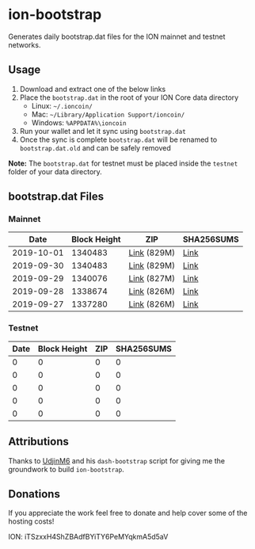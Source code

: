 # ion-bootstrap

Generates daily bootstrap.dat files for the ION mainnet and testnet networks.

## Usage

1. Download and extract one of the below links
2. Place the `bootstrap.dat` in the root of your ION Core data directory
    - Linux: `~/.ioncoin/`
    - Mac: `~/Library/Application Support/ioncoin/`
    - Windows: `%APPDATA%\ioncoin`
3. Run your wallet and let it sync using `bootstrap.dat`
4. Once the sync is complete `bootstrap.dat` will be renamed to `bootstrap.dat.old` and can be safely removed

**Note:** The `bootstrap.dat` for testnet must be placed inside the `testnet` folder of your data directory.

## bootstrap.dat Files

### Mainnet

|    Date    | Block Height | ZIP | SHA256SUMS |
| ---------- | ------------ | --- | ---------- |
| 2019-10-01 | 1340483 | [Link](https://s3-ap-southeast-2.amazonaws.com/ion-bootstrap/mainnet/2019-10-01/bootstrap.dat.zip) (829M) | [Link](https://s3-ap-southeast-2.amazonaws.com/ion-bootstrap/mainnet/2019-10-01/SHA256SUMS) |
| 2019-09-30 | 1340483 | [Link](https://s3-ap-southeast-2.amazonaws.com/ion-bootstrap/mainnet/2019-09-30/bootstrap.dat.zip) (829M) | [Link](https://s3-ap-southeast-2.amazonaws.com/ion-bootstrap/mainnet/2019-09-30/SHA256SUMS) |
| 2019-09-29 | 1340076 | [Link](https://s3-ap-southeast-2.amazonaws.com/ion-bootstrap/mainnet/2019-09-29/bootstrap.dat.zip) (827M) | [Link](https://s3-ap-southeast-2.amazonaws.com/ion-bootstrap/mainnet/2019-09-29/SHA256SUMS) |
| 2019-09-28 | 1338674 | [Link](https://s3-ap-southeast-2.amazonaws.com/ion-bootstrap/mainnet/2019-09-28/bootstrap.dat.zip) (826M) | [Link](https://s3-ap-southeast-2.amazonaws.com/ion-bootstrap/mainnet/2019-09-28/SHA256SUMS) |
| 2019-09-27 | 1337280 | [Link](https://s3-ap-southeast-2.amazonaws.com/ion-bootstrap/mainnet/2019-09-27/bootstrap.dat.zip) (826M) | [Link](https://s3-ap-southeast-2.amazonaws.com/ion-bootstrap/mainnet/2019-09-27/SHA256SUMS) |

### Testnet

|    Date    | Block Height | ZIP | SHA256SUMS |
| ---------- | ------------ | --- | ---------- |
| 0 | 0 | 0 | 0 |
| 0 | 0 | 0 | 0 |
| 0 | 0 | 0 | 0 |
| 0 | 0 | 0 | 0 |
| 0 | 0 | 0 | 0 |

## Attributions

Thanks to [UdjinM6](https://github.com/UdjinM6) and his `dash-bootstrap` script
for giving me the groundwork to build `ion-bootstrap`.

## Donations

If you appreciate the work feel free to donate and help cover some of the
hosting costs!

ION: iTSzxxH4ShZBAdfBYiTY6PeMYqkmA5d5aV
